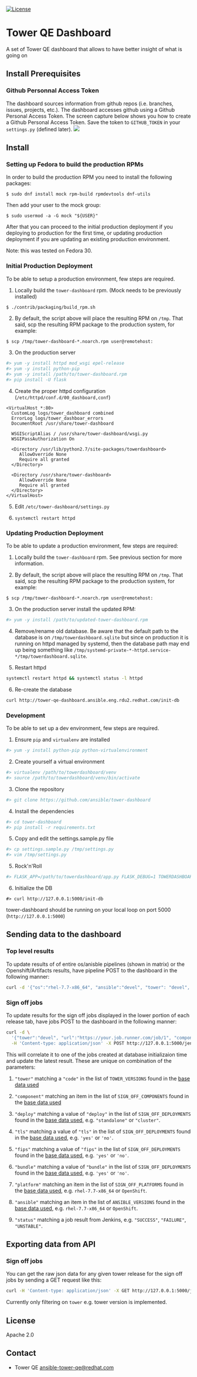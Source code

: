 [![License](https://img.shields.io/badge/License-Apache%202.0-blue.svg)](https://opensource.org/licenses/Apache-2.0)

# Tower QE Dashboard

A set of Tower QE dashboard that allows to have better insight of what is going on

## Install Prerequisites

### Github Personnal Access Token

The dashboard sources information from github repos (i.e. branches, issues, projects, etc.). The dashboard accesses github using a Github Personal Access Token. The screen capture below shows you how to create a Github Personal Access Token. Save the token to `GITHUB_TOKEN` in your `settings.py` (defined later).
<img src="images/github_tower_dashboard_access_tokenn.gif">


## Install

### Setting up Fedora to build the production RPMs

In order to build the production RPM you need to install the following
packages:

```console
$ sudo dnf install mock rpm-build rpmdevtools dnf-utils
```

Then add your user to the mock group:

```console
$ sudo usermod -a -G mock "${USER}"
```

After that you can proceed to the initial production deployment if you
deploying to production for the first time, or updating production deployment
if you are updating an existing production environment.

Note: this was tested on Fedora 30.

### Initial Production Deployment

To be able to setup a production environment, few steps are required.

  1. Locally build the `tower-dashboard` rpm. (Mock needs to be previously installed)

  ```bash
  $ ./contrib/packaging/build_rpm.sh
  ```

  2. By default, the script above will place the resulting RPM on `/tmp`. That
     said, scp the resulting RPM package to the production system, for example:

  ```console
  $ scp /tmp/tower-dashboard-*.noarch.rpm user@remotehost:
  ```

  3. On the production server

  ```bash
  #> yum -y install httpd mod_wsgi epel-release
  #> yum -y install python-pip
  #> yum -y install /path/to/tower-dashboard.rpm
  #> pip install -U flask
  ```

  4. Create the proper httpd configuration (`/etc/httpd/conf.d/00_dashboard,conf`)

  ```
  <VirtualHost *:80>
    CustomLog logs/tower_dashboard combined
    ErrorLog logs/tower_dashboar_errors
    DocumentRoot /usr/share/tower-dashboard

    WSGIScriptAlias / /usr/share/tower-dashboard/wsgi.py
    WSGIPassAuthorization On

    <Directory /usr/lib/python2.7/site-packages/towerdashboard>
       AllowOverride None
       Require all granted
    </Directory>

    <Directory /usr/share/tower-dashboard>
       AllowOverride None
       Require all granted
    </Directory>
  </VirtualHost>
  ```

 5. Edit `/etc/tower-dashboard/settings.py`

 6. `systemctl restart httpd`

### Updating Production Deployment

To be able to update a production environment, few steps are required:

  1. Locally build the `tower-dashboard` rpm. See previous section for more information.

  2. By default, the script above will place the resulting RPM on `/tmp`. That
     said, scp the resulting RPM package to the production system, for example:

  ```console
  $ scp /tmp/tower-dashboard-*.noarch.rpm user@remotehost:
  ```

  3. On the production server install the updated RPM:

  ```bash
  #> yum -y install /path/to/updated-tower-dashboard.rpm
  ```

  4. Remove/rename old database. Be aware that the default path to the database
     is on `/tmp/towerdashboard.sqlite` but since on production it is running
     on httpd managed by systemd, then the database path may end up being
     something like `/tmp/systemd-private-*-httpd.service-*/tmp/towerdashboard.sqlite`.

  5. Restart httpd
  ```bash
  systemctl restart httpd && systemctl status -l httpd
  ```

  6. Re-create the database
  ```bash
  curl http://tower-qe-dashboard.ansible.eng.rdu2.redhat.com/init-db
  ```

### Development

To be able to set up a dev environment, few steps are required.

  1. Ensure `pip` and `virtualenv` are installed

  ```bash
  #> yum -y install python-pip python-virtualenvironment
  ```

  2. Create yourself a virtual environment

  ``` bash
  #> virtualenv /path/to/towerdashboard/venv
  #> source /path/to/towerdashboard/venv/bin/activate
  ```

  3. Clone the repository

  ``` bash
  #> git clone https://github.com/ansible/tower-dashboard
  ```

  4. Install the dependencies

  ``` bash
  #> cd tower-dashboard
  #> pip install -r requirements.txt
  ```

  5. Copy and edit the settings.sample.py file

  ``` bash
  #> cp settings.sample.py /tmp/settings.py
  #> vim /tmp/settings.py
  ```

  5. Rock'n'Roll

  ``` bash
  #> FLASK_APP=/path/to/towerdashboard/app.py FLASK_DEBUG=1 TOWERDASHBOARD_SETTINGS=/tmp/settings.py flask run
  ```

  6. Initialize the DB
  ```
  #> curl http://127.0.0.1:5000/init-db
  ```

tower-dashboard should be running on your local loop on port 5000 (`http://127.0.0.1:5000`)


## Sending data to the dashboard

### Top level results

To update results of of entire os/anisble pipelines (shown in matrix) or the Openshift/Artifacts results, have pipeline POST to the dashboard in the following manner:

```bash
curl -d '{"os":"rhel-7.7-x86_64", "ansible":"devel", "tower": "devel", "status": "SUCCESS", "url": "https://myjobrunner.net/job/1"}' -H 'Content-type: application/json' -X POST http://127.0.0.1:5000/jenkins/results
```

### Sign off jobs
To update results for the sign off jobs displayed in the lower portion of each release tab, have jobs POST to the dashboard in the following manner:
```bash
curl -d \
  '{"tower":"devel", "url":"https://your.job.runner.com/job/1", "component":"install", "status":"FAILURE", "tls":"yes", "fips":"no", "bundle": "no", "deploy":"standalone", "platform":"rhel-7.7-x86_64", "ansible": "devel"}' \
  -H 'Content-type: application/json' -X POST http://127.0.0.1:5000/jenkins/sign_off_jobs
```
This will correlate it to one of the jobs created at database initializaion time and update the latest result.
These are unique on combination of the parameters:

1)  `"tower"` matching a `"code"` in the list of `TOWER_VERSIONS` found in the [base data used](https://github.com/ansible/tower-dashboard/blob/master/towerdashboard/data/base.py)

1)  `"component"` matching an item in the list of `SIGN_OFF_COMPONENTS` found in the [base data used](https://github.com/ansible/tower-dashboard/blob/master/towerdashboard/data/base.py)

1)  `"deploy"` matching a value of `"deploy"` in the list of `SIGN_OFF_DEPLOYMENTS` found in the [base data used](https://github.com/ansible/tower-dashboard/blob/master/towerdashboard/data/base.py), e.g. `"standalone"` or `"cluster"`.

1)  `"tls"` matching a value of `"tls"` in the list of `SIGN_OFF_DEPLOYMENTS` found in the [base data used](https://github.com/ansible/tower-dashboard/blob/master/towerdashboard/data/base.py), e.g. `'yes'` or `'no'`.

1)  `"fips"` matching a value of `"fips"` in the list of `SIGN_OFF_DEPLOYMENTS` found in the [base data used](https://github.com/ansible/tower-dashboard/blob/master/towerdashboard/data/base.py), e.g. `'yes'` or `'no'`.

1)  `"bundle"` matching a value of `"bundle"` in the list of `SIGN_OFF_DEPLOYMENTS` found in the [base data used](https://github.com/ansible/tower-dashboard/blob/master/towerdashboard/data/base.py), e.g. `'yes'` or `'no'`.

1)  `"platform"` matching an item in the list of `SIGN_OFF_PLATFORMS` found in the [base data used](https://github.com/ansible/tower-dashboard/blob/master/towerdashboard/data/base.py), e.g. `rhel-7.7-x86_64` or `OpenShift`.

1)  `"ansible"` matching an item in the list of `ANSIBLE_VERSIONS` found in the [base data used](https://github.com/ansible/tower-dashboard/blob/master/towerdashboard/data/base.py), e.g. `rhel-7.7-x86_64` or `OpenShift`.

1)  `"status"` matching a job result from Jenkins, e.g. `"SUCCESS"`, `"FAILURE"`, `"UNSTABLE"`.


## Exporting data from API

### Sign off jobs

You can get the raw json data for any given tower release for the sign off jobs by sending a GET request like this:

```bash
curl -H 'Content-type: application/json' -X GET http://127.0.0.1:5000/jenkins/sign_off_jobs?tower=devel
```

Currently only filtering on `tower` e.g. tower version is implemented.

## License

Apache 2.0


## Contact

  * Tower QE  <ansible-tower-qe@redhat.com>
